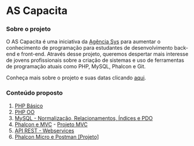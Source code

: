 # AS Capacita

### Sobre o projeto

O AS Capacita é uma iniciativa da [Agência Sys](http://www.agenciasys.com/) para aumentar o conhecimento de programação para estudantes de desenvolvimento back-end e front-end. Através desse projeto, queremos despertar mais interesse de jovens profissionais sobre a criação de sistemas e uso de ferramentas de programação atuais como PHP, MySQL, Phalcon e Git.

Conheça mais sobre o projeto e suas datas clicando [aqui](http://www.agenciasys.com/capacita).

### Conteúdo proposto

1. [PHP Básico](https://github.com/agenciasys/as-capacita/blob/master/PHP-basico/README.md#php-b%C3%A1sico)
2. [PHP OO](https://github.com/agenciasys/as-capacita/blob/master/PHP-OO/README.md#php-oo)
3. [MySQL - Normalização, Relacionamentos, Índices e PDO](https://github.com/agenciasys/as-capacita/tree/master/MySQL#mysql---normalização-relacionamentos-e-Índices)
4. [Phalcon e MVC](https://github.com/agenciasys/as-capacita/blob/master/Phalcon/README.md#phalcon) - [Projeto MVC](https://github.com/agenciasys/as-capacita-phalcon-mvc#as-capacita-phalcon-mvc)
5. [API REST - Webservices](https://github.com/agenciasys/as-capacita/tree/master/API-REST-Webservice#api-rest---webservices)
6. [Phalcon Micro e Postman [Projeto]](https://github.com/agenciasys/as-capacita-phalcon-api#as-capacita-phalcon-api)
